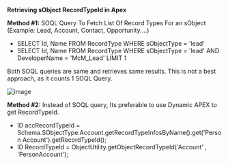 **Retrieving sObject RecordTypeId in Apex**

**Method #1:** SOQL Query To Fetch List Of Record Types For an sObject (Example: Lead, Account, Contact, Opportunity....)
- SELECT Id, Name FROM RecordType WHERE sObjectType = 'lead'
- SELECT Id, Name FROM RecordType WHERE sObjectType = 'lead' AND DeveloperName = 'McM_Lead' LIMIT 1

Both SOQL queries are same and retrieves same results. This is not a best approach, as it counts 1 SOQL Query.

![image](https://user-images.githubusercontent.com/88401843/128869488-70532290-cd39-40b3-9563-b734ab57b866.png)

**Method #2:** Instead of SOQL query, Its preferable to use Dynamic APEX to get RecordTypeId.
- ID accRecordTypeId = Schema.SObjectType.Account.getRecordTypeInfosByName().get('Person Account').getRecordTypeId();
- ID RecordTypeId = ObjectUtility.getObjectRecordTypeId('Account' , 'PersonAccount');


